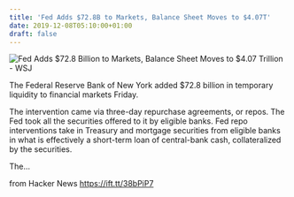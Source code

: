 ```yaml
---
title: 'Fed Adds $72.8B to Markets, Balance Sheet Moves to $4.07T'
date: 2019-12-08T05:10:00+01:00
draft: false
---
```


![](https://images.wsj.net/im-133754/social "Fed Adds $72.8 Billion to Markets, Balance Sheet Moves to $4.07 Trillion - WSJ")  

The Federal Reserve Bank of New York added $72.8 billion in temporary liquidity to financial markets Friday.

The intervention came via three-day repurchase agreements, or repos. The Fed took all the securities offered to it by eligible banks. Fed repo interventions take in Treasury and mortgage securities from eligible banks in what is effectively a short-term loan of central-bank cash, collateralized by the securities.

The...

  
  
from Hacker News https://ift.tt/38bPiP7